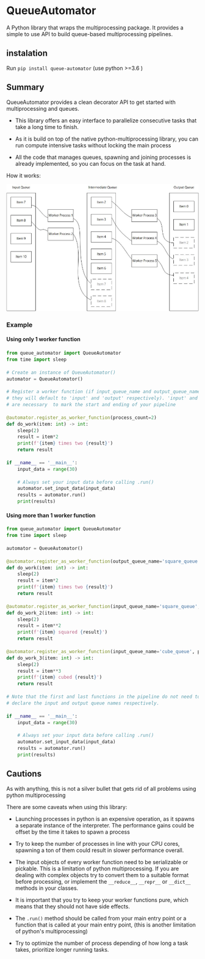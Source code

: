 # QueueAutomator

A Python library that wraps the multiprocessing package. It provides a simple to use API to build queue-based multiprocessing pipelines.

## instalation

Run `pip install queue-automator` (use python >=3.6 )

## Summary

QueueAutomator provides a clean decorator API to get started with multiprocessing and queues.

- This library offers an easy interface to parallelize consecutive tasks that take a long time to finish.

- As it is build on top of the native python-multiprocessing library, you can run compute intensive tasks without locking the main process

- All the code that manages queues, spawning and joining processes is already implemented, so you can focus on the task at hand.

How it works:

![QueueDiagram](https://raw.githubusercontent.com/Wason1797/QueueAutomator/develop/img/QueueDiagram.jpg)

### Example

#### Using only 1 worker function

```python
from queue_automator import QueueAutomator
from time import sleep

# Create an instance of QueueAutomator()
automator = QueueAutomator()

# Register a worker function (if input_queue_name and output_queue_name are not provided
# they will default to 'input' and 'output' respectively). 'input' and 'output'
# are necessary  to mark the start and ending of your pipeline

@automator.register_as_worker_function(process_count=2)
def do_work(item: int) -> int:
    sleep(2)
    result = item*2
    print(f'{item} times two {result}')
    return result

if __name__ == '__main__':
    input_data = range(30)

    # Always set your input data before calling .run()
    automator.set_input_data(input_data)
    results = automator.run()
    print(results)

```

#### Using more than 1 worker function

```python
from queue_automator import QueueAutomator
from time import sleep

automator = QueueAutomator()

@automator.register_as_worker_function(output_queue_name='square_queue', process_count=2)
def do_work(item: int) -> int:
    sleep(2)
    result = item*2
    print(f'{item} times two {result}')
    return result

@automator.register_as_worker_function(input_queue_name='square_queue', output_queue_name='cube_queue', process_count=2)
def do_work_2(item: int) -> int:
    sleep(2)
    result = item**2
    print(f'{item} squared {result}')
    return result

@automator.register_as_worker_function(input_queue_name='cube_queue', process_count=2)
def do_work_3(item: int) -> int:
    sleep(2)
    result = item**3
    print(f'{item} cubed {result}')
    return result

# Note that the first and last functions in the pipeline do not need to
# declare the input and output queue names respectively.

if __name__ == '__main__':
    input_data = range(30)

    # Always set your input data before calling .run()
    automator.set_input_data(input_data)
    results = automator.run()
    print(results)

```

## Cautions

As with anything, this is not a silver bullet that gets rid of all problems using python multiprocessing

There are some caveats when using this library:

- Launching processes in python is an expensive operation, as it spawns a separate instance of the interpreter. The performance gains could be offset by the time it takes to spawn a process

- Try to keep the number of processes in line with your CPU cores, spawning a ton of them could result in slower performance overall.

- The input objects of every worker function need to be serializable or pickable. This is a limitation of python multiprocessing. If you are dealing with complex objects try to convert them to a suitable format before processing, or implement the `__reduce__`, `__repr__` or `__dict__` methods in your classes.

- It is important that you try to keep your worker functions pure, which means that they should not have side effects.

- The `.run()` method should be called from your main entry point or a function that is called at your main entry point, (this is another limitation of python's multiprocessing)

- Try to optimize the number of process depending of how long a task takes, prioritize longer running tasks.
